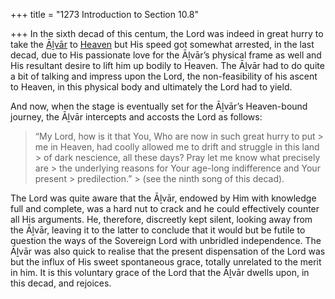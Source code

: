 +++
title = "1273 Introduction to Section 10.8"

+++
In the sixth decad of this centum, the Lord was indeed in great hurry to take the [Āḻvār](/definition/aḻvar#vaishnavism "show Āḻvār definitions") to [Heaven](/definition/heaven#history "show Heaven definitions") but His speed got somewhat arrested, in the last decad, due to His passionate love for the Āḻvār’s physical frame as well and His resultant desire to lift him up bodily to Heaven. The Āḻvār had to do quite a bit of talking and impress upon the Lord, the non-feasibility of his ascent to Heaven, in this physical body and ultimately the Lord had to yield.

And now, when the stage is eventually set for the Āḻvār’s Heaven-bound journey, the Āḻvār intercepts and accosts the Lord as follows:

> “My Lord, how is it that You, Who are now in such great hurry to put > me in Heaven, had coolly allowed me to drift and struggle in this land > of dark nescience, all these days? Pray let me know what precisely are > the underlying reasons for Your age-long indifference and Your present > predilection.” >
> (see the ninth song of this decad).

The Lord was quite aware that the Āḻvār, endowed by Him with knowledge full and complete, was a hard nut to crack and he could effectively counter all His arguments. He, therefore, discreetly kept silent, looking away from the Āḻvār, leaving it to the latter to conclude that it would but be futile to question the ways of the Sovereign Lord with unbridled independence. The Āḻvār was also quick to realise that the present dispensation of the Lord was but the influx of His sweet spontaneous grace, totally unrelated to the merit in him. It is this voluntary grace of the Lord that the Āḻvār dwells upon, in this decad, and rejoices.


